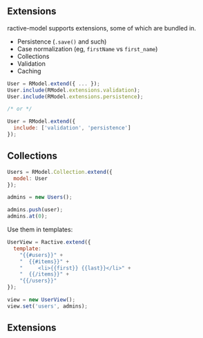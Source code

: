 ## Extensions

ractive-model supports extensions, some of which are bundled in.

 - Persistence (`.save()` and such)
 - Case normalization (eg, `firstName` vs `first_name`)
 - Collections
 - Validation
 - Caching

```js
User = RModel.extend({ ... });
User.include(RModel.extensions.validation);
User.include(RModel.extensions.persistence);

/* or */

User = RModel.extend({
  include: ['validation', 'persistence']
});
```

## Collections

```js
Users = RModel.Collection.extend({
  model: User
});

admins = new Users();

admins.push(user);
admins.at(0);
```

Use them in templates:

```js
UserView = Ractive.extend({
  template:
    "{{#users}}" +
    "  {{#items}}" +
    "     <li>{{first}} {{last}}</li>" +
    "  {{/items}}" +
    "{{/users}}"
});

view = new UserView();
view.set('users', admins);
```

## Extensions

